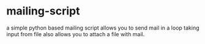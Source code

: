 # mailing-script
a simple python based mailing script 
allows you to send mail in a loop taking input from file
also allows you to attach a file with mail.
  
